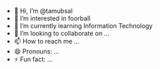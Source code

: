 - 👋 Hi, I’m @tamubsal
- 👀 I’m interested in foorball
- 🌱 I’m currently learning Information Technology
- 💞️ I’m looking to collaborate on ...
- 📫 How to reach me ...
- 😄 Pronouns: ...
- ⚡ Fun fact: ...

<!---
tamubsal/tamubsal is a ✨ special ✨ repository because its `README.md` (this file) appears on your GitHub profile.
You can click the Preview link to take a look at your changes.
--->
